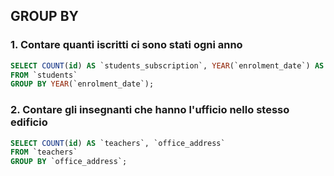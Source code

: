 ## GROUP BY

### 1. Contare quanti iscritti ci sono stati ogni anno
```sql
SELECT COUNT(id) AS `students_subscription`, YEAR(`enrolment_date`) AS `year`
FROM `students`
GROUP BY YEAR(`enrolment_date`);
```
### 2. Contare gli insegnanti che hanno l'ufficio nello stesso edificio
```sql
SELECT COUNT(id) AS `teachers`, `office_address`
FROM `teachers`
GROUP BY `office_address`;
```
